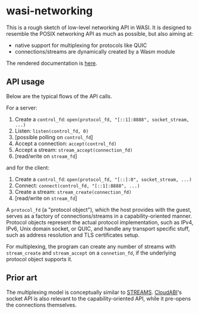 # wasi-networking

This is a rough sketch of low-level networking API in WASI. It is
designed to resemble the POSIX networking API as much as possible, but
also aiming at:

- native support for multiplexing for protocols like QUIC
- connections/streams are dynamically created by a Wasm module

The rendered documentation is [here](docs.md#-networking).

## API usage

Below are the typical flows of the API calls.

For a server:

1. Create a `control_fd`: `open(protocol_fd, "[::1]:8888", socket_stream, ...)`
2. Listen: `listen(control_fd, 0)`
3. [possible polling on `control_fd`]
4. Accept a connection: `accept(control_fd)`
5. Accept a stream: `stream_accept(connection_fd)`
6. [read/write on `stream_fd`]

and for the client:

1. Create a `control_fd`: `open(protocol_fd, "[::]:0", socket_stream, ...)`
2. Connect: `connect(control_fd, "[::1]:8888", ...)`
3. Create a stream: `stream_create(connection_fd)`
5. [read/write on `stream_fd`]

A `protocol_fd` (a "protocol object"), which the host provides with
the guest, serves as a factory of connections/streams in a
capability-oriented manner. Protocol objects represent the actual
protocol implementation, such as IPv4, IPv6, Unix domain socket, or
QUIC, and handle any transport specific stuff, such as address
resolution and TLS certificates setup.

For multiplexing, the program can create any number of streams with
`stream_create` and `stream_accept` on a `connetion_fd`, if the
underlying protocol object supports it.

## Prior art

The multiplexing model is conceptually similar to
[STREAMS]. [CloudABI]'s socket API is also relevant to the
capability-oriented API, while it pre-opens the connections
themselves.

[CloudABI]: https://github.com/NuxiNL/cloudabi#capability-based-security
[STREAMS]: https://en.wikipedia.org/wiki/STREAMS
